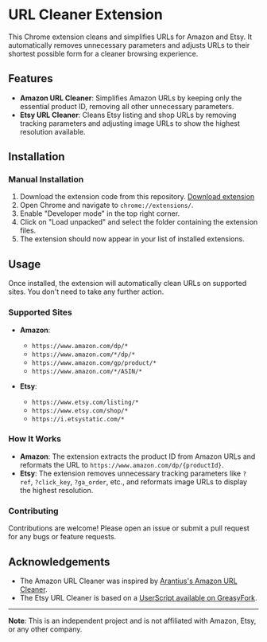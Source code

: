 # URL Cleaner Extension

This Chrome extension cleans and simplifies URLs for Amazon and Etsy. It automatically removes unnecessary parameters and adjusts URLs to their shortest possible form for a cleaner browsing experience.

## Features

- **Amazon URL Cleaner**: Simplifies Amazon URLs by keeping only the essential product ID, removing all other unnecessary parameters.
- **Etsy URL Cleaner**: Cleans Etsy listing and shop URLs by removing tracking parameters and adjusting image URLs to show the highest resolution available.

## Installation

### Manual Installation

1. Download the extension code from this repository. [Download extension](https://github.com/Hungnth/url-cleaner-extension/archive/refs/heads/main.zip)
2. Open Chrome and navigate to `chrome://extensions/`.
3. Enable "Developer mode" in the top right corner.
4. Click on "Load unpacked" and select the folder containing the extension files.
5. The extension should now appear in your list of installed extensions.

## Usage

Once installed, the extension will automatically clean URLs on supported sites. You don't need to take any further action.

### Supported Sites

- **Amazon**:

  - `https://www.amazon.com/dp/*`
  - `https://www.amazon.com/*/dp/*`
  - `https://www.amazon.com/gp/product/*`
  - `https://www.amazon.com/*/ASIN/*`

- **Etsy**:
  - `https://www.etsy.com/listing/*`
  - `https://www.etsy.com/shop/*`
  - `https://i.etsystatic.com/*`

### How It Works

- **Amazon**: The extension extracts the product ID from Amazon URLs and reformats the URL to `https://www.amazon.com/dp/{productId}`.
- **Etsy**: The extension removes unnecessary tracking parameters like `?ref`, `?click_key`, `?ga_order`, etc., and reformats image URLs to display the highest resolution.

### Contributing

Contributions are welcome! Please open an issue or submit a pull request for any bugs or feature requests.

## Acknowledgements

- The Amazon URL Cleaner was inspired by [Arantius's Amazon URL Cleaner](https://arantius.com/misc/greasemonkey/).
- The Etsy URL Cleaner is based on a [UserScript available on GreasyFork](https://greasyfork.org/en/scripts/456795-etsy-url-cleaner).

---

**Note**: This is an independent project and is not affiliated with Amazon, Etsy, or any other company.
